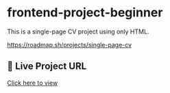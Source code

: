 # frontend-project-beginner

This is a single-page CV project using only HTML.

https://roadmap.sh/projects/single-page-cv

## 🔗 Live Project URL
[Click here to view](https://siddhartha-raj21.github.io/frontend-project-beginner/)
